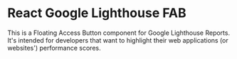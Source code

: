 # React Google Lighthouse FAB

This is a Floating Access Button component for Google Lighthouse Reports. It's intended for developers that want to highlight their web applications (or websites') performance scores.
